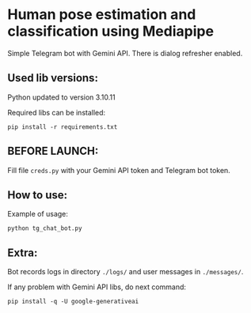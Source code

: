 # Human pose estimation and classification using Mediapipe

Simple Telegram bot with Gemini API. There is dialog refresher enabled.

## Used lib versions:

Python updated to version 3.10.11

Required libs can be installed:

```
pip install -r requirements.txt
```

## BEFORE LAUNCH:

Fill file `creds.py` with your Gemini API token and Telegram bot token.


## How to use:

Example of usage:

```commandline
python tg_chat_bot.py
```

## Extra:

Bot records logs in directory `./logs/` and user messages in `./messages/`.

If any problem with Gemini API libs, do next command:

```commandline
pip install -q -U google-generativeai 
```
